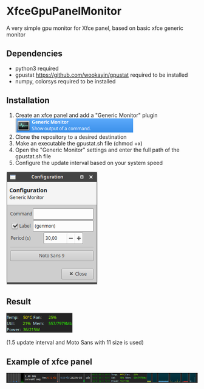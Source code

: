 # XfceGpuPanelMonitor
A very simple gpu monitor for Xfce panel, based on basic xfce generic monitor

## Dependencies
* python3 required
* gpustat https://github.com/wookayin/gpustat required to be installed
* numpy, colorsys required to be installed

## Installation
1) Create an xfce panel and add a "Generic Monitor" plugin
![Example 1](/images/GenericMonitor.png)
2) Clone the repository to a desired destination
3) Make an executable the gpustat.sh file (chmod +x)
4) Open the "Generic Monitor" settings and enter the full path of the gpustat.sh file
5) Configure the update interval based on your system speed

![Example 2](/images/GenericMonitorExample.png)

## Result
![Example result](/images/Monitor.png)

(1.5 update interval and Moto Sans with 11 size is used)

## Example of xfce panel
![Example result](/images/Example.png)
